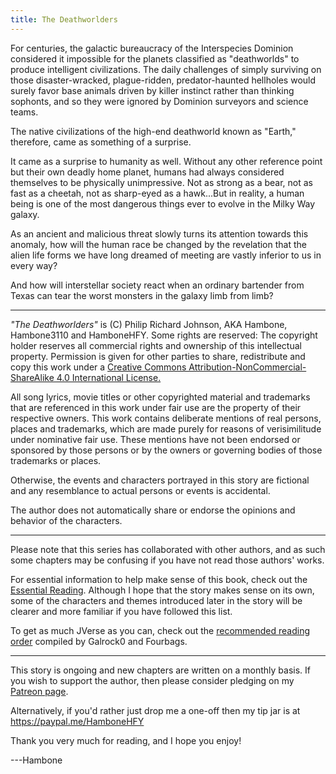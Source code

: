 ```yaml
---
title: The Deathworlders
---
```


For centuries, the galactic bureaucracy of the Interspecies Dominion considered
it impossible for the planets classified as "deathworlds" to produce intelligent
civilizations. The daily challenges of simply surviving on those
disaster-wracked, plague-ridden, predator-haunted hellholes would surely favor
base animals driven by killer instinct rather than thinking sophonts, and so
they were ignored by Dominion surveyors and science teams.

The native civilizations of the high-end deathworld known as "Earth," therefore,
came as something of a surprise.

It came as a surprise to humanity as well. Without any other reference point but
their own deadly home planet, humans had always considered themselves to be
physically unimpressive. Not as strong as a bear, not as fast as a cheetah, not
as sharp-eyed as a hawk...But in reality, a human being is one of the most
dangerous things ever to evolve in the Milky Way galaxy.  

As an ancient and malicious threat slowly turns its attention towards this
anomaly, how will the human race be changed by the revelation that the alien
life forms we have long dreamed of meeting are vastly inferior to us in every
way?

And how will interstellar society react when an ordinary bartender from Texas
can tear the worst monsters in the galaxy limb from limb?

---

*"The Deathworlders"* is (C) Philip Richard Johnson, AKA Hambone, Hambone3110
and HamboneHFY. Some rights are reserved: The copyright holder reserves all
commercial rights and ownership of this intellectual property. Permission is
given for other parties to share, redistribute and copy this work under a
[Creative Commons Attribution-NonCommercial-ShareAlike 4.0 International
License.](https://creativecommons.org/licenses/by-nc-sa/4.0/)

All song lyrics, movie titles or other copyrighted material and trademarks that
are referenced in this work under fair use are the property of their respective
owners. This work contains deliberate mentions of real persons, places and
trademarks, which are made purely for reasons of verisimilitude under nominative
fair use. These mentions have not been endorsed or sponsored by those persons or
by the owners or governing bodies of those trademarks or places.

Otherwise, the events and characters portrayed in this story are fictional and
any resemblance to actual persons or events is accidental.

The author does not automatically share or endorse the opinions and behavior of
the characters.

---

Please note that this series has collaborated with other authors, and as such
some chapters may be confusing if you have not read those authors' works.

For essential information to help make sense of this book, check out the
[Essential
Reading](https://www.reddit.com/r/HFY/wiki/ref/universes/jenkinsverse/essential_reading_order).
Although I hope that the story makes sense on its own, some of the characters
and themes introduced later in the story will be clearer and more familiar if
you have followed this list.

To get as much JVerse as you can, check out the [recommended reading
order](https://www.reddit.com/r/HFY/wiki/ref/universes/jenkinsverse/chronological_reading_order)
compiled by Galrock0 and Fourbags.

---

This story is ongoing and new chapters are written on a monthly basis. If you
wish to support the author, then please consider pledging on my [Patreon
page](http://www.patreon.com/HamboneHFY).

Alternatively, if you'd rather just drop me a one-off then my tip jar is at
https://paypal.me/HamboneHFY

Thank you very much for reading, and I hope you enjoy!

---Hambone
